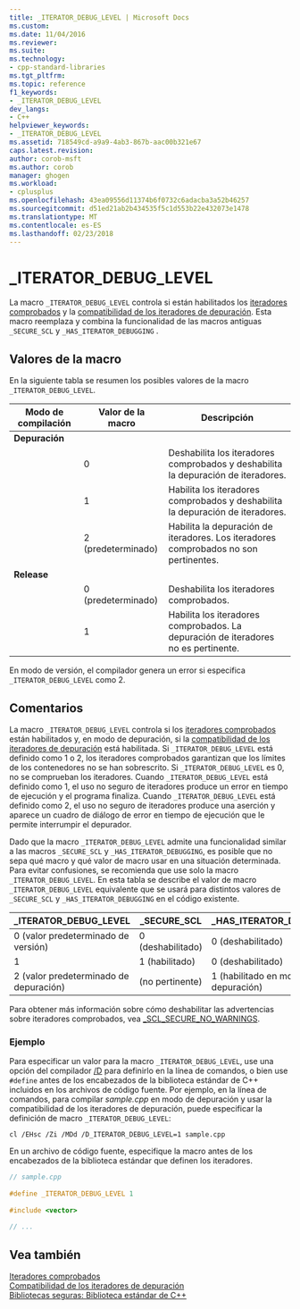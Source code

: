 ```yaml
---
title: _ITERATOR_DEBUG_LEVEL | Microsoft Docs
ms.custom: 
ms.date: 11/04/2016
ms.reviewer: 
ms.suite: 
ms.technology:
- cpp-standard-libraries
ms.tgt_pltfrm: 
ms.topic: reference
f1_keywords:
- _ITERATOR_DEBUG_LEVEL
dev_langs:
- C++
helpviewer_keywords:
- _ITERATOR_DEBUG_LEVEL
ms.assetid: 718549cd-a9a9-4ab3-867b-aac00b321e67
caps.latest.revision: 
author: corob-msft
ms.author: corob
manager: ghogen
ms.workload:
- cplusplus
ms.openlocfilehash: 43ea09556d11374b6f0732c6adacba3a52b46257
ms.sourcegitcommit: d51ed21ab2b434535f5c1d553b22e432073e1478
ms.translationtype: MT
ms.contentlocale: es-ES
ms.lasthandoff: 02/23/2018
---
```

# <a name="iteratordebuglevel"></a>_ITERATOR_DEBUG_LEVEL
La macro `_ITERATOR_DEBUG_LEVEL` controla si están habilitados los [iteradores comprobados](../standard-library/checked-iterators.md) y la [compatibilidad de los iteradores de depuración](../standard-library/debug-iterator-support.md). Esta macro reemplaza y combina la funcionalidad de las macros antiguas `_SECURE_SCL` y `_HAS_ITERATOR_DEBUGGING` .  
  
## <a name="macro-values"></a>Valores de la macro  
En la siguiente tabla se resumen los posibles valores de la macro `_ITERATOR_DEBUG_LEVEL`.  
  
|Modo de compilación|Valor de la macro|Descripción|  
|----------------------|----------------|-----------------|  
|**Depuración**|||  
||0|Deshabilita los iteradores comprobados y deshabilita la depuración de iteradores.|  
||1|Habilita los iteradores comprobados y deshabilita la depuración de iteradores.|  
||2 (predeterminado)|Habilita la depuración de iteradores. Los iteradores comprobados no son pertinentes.|  
|**Release**|||  
||0 (predeterminado)|Deshabilita los iteradores comprobados.|  
||1|Habilita los iteradores comprobados. La depuración de iteradores no es pertinente.|  
  
En modo de versión, el compilador genera un error si especifica `_ITERATOR_DEBUG_LEVEL` como 2.  
  
## <a name="remarks"></a>Comentarios  
La macro `_ITERATOR_DEBUG_LEVEL` controla si los [iteradores comprobados](../standard-library/checked-iterators.md) están habilitados y, en modo de depuración, si la [compatibilidad de los iteradores de depuración](../standard-library/debug-iterator-support.md) está habilitada. Si `_ITERATOR_DEBUG_LEVEL` está definido como 1 o 2, los iteradores comprobados garantizan que los límites de los contenedores no se han sobrescrito. Si `_ITERATOR_DEBUG_LEVEL` es 0, no se comprueban los iteradores. Cuando `_ITERATOR_DEBUG_LEVEL` está definido como 1, el uso no seguro de iteradores produce un error en tiempo de ejecución y el programa finaliza. Cuando `_ITERATOR_DEBUG_LEVEL` está definido como 2, el uso no seguro de iteradores produce una aserción y aparece un cuadro de diálogo de error en tiempo de ejecución que le permite interrumpir el depurador. 

Dado que la macro `_ITERATOR_DEBUG_LEVEL` admite una funcionalidad similar a las macros `_SECURE_SCL` y `_HAS_ITERATOR_DEBUGGING`, es posible que no sepa qué macro y qué valor de macro usar en una situación determinada. Para evitar confusiones, se recomienda que use solo la macro `_ITERATOR_DEBUG_LEVEL`. En esta tabla se describe el valor de macro `_ITERATOR_DEBUG_LEVEL` equivalente que se usará para distintos valores de `_SECURE_SCL` y `_HAS_ITERATOR_DEBUGGING` en el código existente.  
  
|**_ITERATOR_DEBUG_LEVEL** |**_SECURE_SCL** |**_HAS_ITERATOR_DEBUGGING**|
|---|---|---|
|0 (valor predeterminado de versión)|0 (deshabilitado)|0 (deshabilitado)|
|1|1 (habilitado)|0 (deshabilitado)|
|2 (valor predeterminado de depuración)|(no pertinente)|1 (habilitado en modo de depuración)|
  
Para obtener más información sobre cómo deshabilitar las advertencias sobre iteradores comprobados, vea [_SCL_SECURE_NO_WARNINGS](../standard-library/scl-secure-no-warnings.md).  
  
### <a name="example"></a>Ejemplo  
  
Para especificar un valor para la macro `_ITERATOR_DEBUG_LEVEL`, use una opción del compilador [/D](../build/reference/d-preprocessor-definitions.md) para definirlo en la línea de comandos, o bien use `#define` antes de los encabezados de la biblioteca estándar de C++ incluidos en los archivos de código fuente. Por ejemplo, en la línea de comandos, para compilar *sample.cpp* en modo de depuración y usar la compatibilidad de los iteradores de depuración, puede especificar la definición de macro `_ITERATOR_DEBUG_LEVEL`:  
  
`cl /EHsc /Zi /MDd /D_ITERATOR_DEBUG_LEVEL=1 sample.cpp`  
  
En un archivo de código fuente, especifique la macro antes de los encabezados de la biblioteca estándar que definen los iteradores.  
  
```cpp  
// sample.cpp  
  
#define _ITERATOR_DEBUG_LEVEL 1  
  
#include <vector>  
  
// ...
```  
  
## <a name="see-also"></a>Vea también  
[Iteradores comprobados](../standard-library/checked-iterators.md)   
[Compatibilidad de los iteradores de depuración](../standard-library/debug-iterator-support.md)   
[Bibliotecas seguras: Biblioteca estándar de C++](../standard-library/safe-libraries-cpp-standard-library.md)
